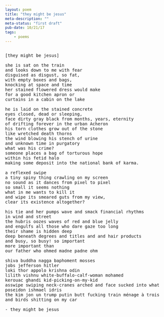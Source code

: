 ```yaml
---
layout: poem
title: "they might be jesus"
meta-description: ""
meta-status: "first draft"
pub-date: 10/21/17
tags: 
    - poems
---
```

<pre class="stanza">

[they might be jesus]

she is sat on the train
and looks down to me with fear 
disguised as disgust, so fat,
with empty boxes and bags, 
knocking at space and time
her stained flowered dress would make
for a good kitchen apron or 
curtains in a cabin on the lake

he is laid on the stained concrete
eyes closed, dead or sleeping, 
face dirty gray black from months, years, eternity
of drifting forever in the urban Acheron
his torn clothes grow out of the stone
like wretched death thorns 
the wind blowing his stench of urine
and unknown time in purgatory
what was his crime? 
someone places a bag of torturous hope
within his fetid halo
making some deposit into the national bank of karma.

a reflexed swipe 
a tiny spiny thing crawling on my screen
no sound as it dances from pixel to pixel
so small it seems nothing
what in me wants to kill it
and wipe its smeared guts from my view,
clear its existence altogether?

his tie and her pumps wave and smack financial rhythms 
in wind and street
the hubris oozes waves of red and blue jelly 
and engulfs all those who dare gaze too long
their shame is hidden deep 
deep beneath degrees and titles and and hair products  
and busy, so busy! so important
more important than
our father who ohmed madne padne ohm

shiva buddha nagga baphoment mosses  
jobs jefferson hitler 
loki thor appolo krishna odin 
lilith vishnu white-buffalo-calf-woman mohamed 
kerouac ghandi kid-picking-on-my-kid
asswipe swiping neck-cranes arched and face sucked into whatever
poseidon ishmael idris
the kim jon un trump putin butt fucking train ménage à trois
and birds shitting on my car

- they might be jesus

</pre>







